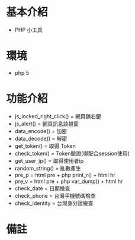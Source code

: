 # 基本介紹
- PHP 小工具

# 環境
- php 5

# 功能介紹
- js_locked_right_click() = 網頁鎖右鍵
- js_alert() = 網頁訊息談視窗
- data_encode() = 加密
- data_decode() = 解密
- get_token() = 取得 Token
- check_token() = Token驗證(得配合session使用)
- get_user_ip() = 取得使用者ip
- random_string() = 亂數產生
- pre_p = html pre + php print_r() + html hr
- pre_v = html pre + php var_dump() + html hr
- check_date = 日期檢查
- check_phone = 台灣手機號碼檢查
- check_identity = 台灣身分證檢查

# 備註
